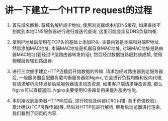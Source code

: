 # 讲一下建立一个HTTP request的过程

1. 首先域名解析, 将域名解析成IP地址, 使用浏览器或本机DNS缓存, 如果查找不到就到本地DNS服务器进行递归或迭代查询, 这里可能会涉及DNS负载均衡.

2. 拿到IP地址后使用在TCP头的基础上添加IP头, 主要内容是本端和对端IP地址. 然后添加MAC地址, 本端MAC地址是机器自身MAC地址, 对端MAC地址是路由器MAC地址(要经过IP层路由器转发的话), 然后经过数据链路层封装成帧, 使用物理层传输到路由器.

3. 进行三次握手建立HTTP连接后开始数据的传输. 请求包经过路由器到达服务器后, 一般服务器会配置负载均衡服务器如Nginx, 它会进行负载均衡和反向代理, 将请求解析后转发给后端服务器请求动态资源, 如果客户端请求静态资源, 那么Nginx可以直接返回. Nginx主要使用IO多路复用来提升服务性能.

4. 本机接收到服务器HTTP响应后, 进行校验及纠错(CRC纠错, 基于奇偶校验)、累计确认(TCP可靠传输)等, 然后对HTTP包进行解析, 解析后浏览器进行渲染, 我们看到了网页的内容.